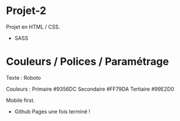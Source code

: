 # Projet-2

Projet en HTML / CSS. 
+ SASS 

# Couleurs / Polices / Paramétrage

Texte : Roboto

Couleurs :
Primaire #9356DC
Secondaire #FF79DA
Tertiaire #99E2D0

Mobile first.
+ Github Pages une fois terminé ! 